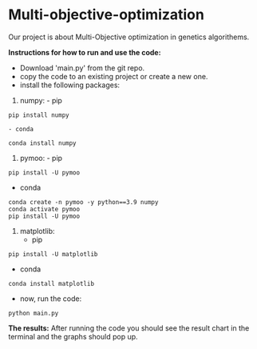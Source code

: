# Multi-objective-optimization

Our project is about Multi-Objective optimization in genetics algorithems.

**Instructions for how to run and use the code:**
- Download 'main.py' from the git repo.
- copy the code to an existing project or create a new one.
- install the following packages: 
1.   numpy:
    - pip
```
pip install numpy
```
    - conda
```
conda install numpy
```
1.   pymoo:
    - pip
```
pip install -U pymoo
```
-  conda
```
conda create -n pymoo -y python==3.9 numpy
conda activate pymoo
pip install -U pymoo
```
1.  matplotlib:
    - pip
```
pip install -U matplotlib
```
-   conda
```
conda install matplotlib
```
- now, run the code:
```
python main.py
```

**The results:**
After running the code you should see the result chart in the terminal and the graphs should pop up.
